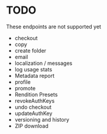 # TODO

These endpoints are not supported yet

- checkout
- copy
- create folder
- email
- localization / messages
- log usage stats
- Metadata report
- profile
- promote
- Rendition Presets
- revokeAuthKeys
- undo checkout
- updateAuthKey
- versioning and history
- ZIP download